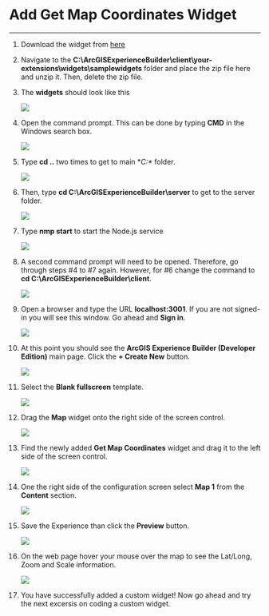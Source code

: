 # Add Get Map Coordinates Widget
___

1)	Download the widget from [here][download]

2)	Navigate to the **C:\ArcGISExperienceBuilder\client\your-extensions\widgets\samplewidgets** folder and place the zip file here and unzip it.  Then, delete the zip file.

3)	The **widgets** should look like this

    ![](img/ex1/widg1_pc1.png)

4)	Open the command prompt.  This can be done by typing **CMD** in the Windows search box.

    ![](img/ex1/widg1_pc2.png)

5)	Type **cd ..** two times to get to main **C:\** folder.

    ![](img/ex1/widg1_pc3.png)
 
6)  Then, type **cd C:\ArcGISExperienceBuilder\server** to get to the server folder.

    ![](img/ex1/widg1_pc4.png)
    
7)  Type **nmp start** to start the Node.js service

    ![](img/ex1/widg1_pc5.png)
    
8)  A second command prompt will need to be opened.  Therefore, go through steps #4 to #7 again.  However, for #6 change the command to **cd C:\ArcGISExperienceBuilder\client**.

    ![](img/ex1/widg1_pc10.png)
    
8)  Open a browser and type the URL **localhost:3001**.  If you are not signed-in you will see this window.  Go ahead and **Sign in**.

    ![](img/ex1/widg1_pc6.png)
    
9)  At this point you should see the **ArcGIS Experience Builder (Developer Edition)** main page.  Click the **+ Create New** button.

    ![](img/ex1/widg1_pc7.png)
    
10) Select the **Blank fullscreen** template.

    ![](img/ex1/widg1_pc8.png)
    
11) Drag the **Map** widget onto the right side of the screen control.

    ![](img/ex1/widg1_pc9.png)
    
12) Find the newly added **Get Map Coordinates** widget and drag it to the left side of the screen control.

    ![](img/ex1/widg1_pc11.png)
    
13) One the right side of the configuration screen select **Map 1** from the **Content** section.

    ![](img/ex1/widg1_pc13.png)
    
14) Save the Experience than click the **Preview** button.

    ![](img/ex1/widg1_pc12.png)
    
15) On the web page hover your mouse over the map to see the Lat/Long, Zoom and Scale information.

    ![](img/ex1/widg1_pc14.png)
    
16) You have successfully added a custom widget!  Now go ahead and try the next excersis on coding a custom widget.

    
[download]: https://github.com/paulhedlund/experiencebuilderGISLIS/blob/main/Exercises/docs/get-map-coordinates.zip?raw=true
